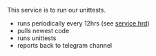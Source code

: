 This service is to run our unittests.
  - runs periodically every 12hrs (see [service.hrd]())
  - pulls newest code
  - runs unittests
  - reports back to telegram channel

